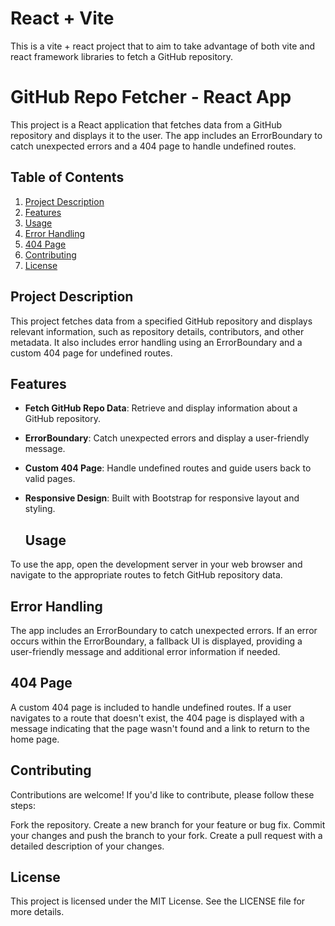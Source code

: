 # React + Vite

This is a vite + react project that to aim to take advantage of both vite and react framework libraries to fetch a GitHub repository.

# GitHub Repo Fetcher - React App

This project is a React application that fetches data from a GitHub repository and displays it to the user. The app includes an ErrorBoundary to catch unexpected errors and a 404 page to handle undefined routes.

## Table of Contents

1. [Project Description](#project-description)
2. [Features](#features)
3. [Usage](#usage)
4. [Error Handling](#error-handling)
5. [404 Page](#404-page)
6. [Contributing](#contributing)
7. [License](#license)

## Project Description

This project fetches data from a specified GitHub repository and displays relevant information, such as repository details, contributors, and other metadata. It also includes error handling using an ErrorBoundary and a custom 404 page for undefined routes.

## Features

- **Fetch GitHub Repo Data**: Retrieve and display information about a GitHub repository.
- **ErrorBoundary**: Catch unexpected errors and display a user-friendly message.
- **Custom 404 Page**: Handle undefined routes and guide users back to valid pages.
- **Responsive Design**: Built with Bootstrap for responsive layout and styling.

  ## Usage

To use the app, open the development server in your web browser and navigate to the appropriate routes to fetch GitHub repository data.

## Error Handling

The app includes an ErrorBoundary to catch unexpected errors. If an error occurs within the ErrorBoundary, a fallback UI is displayed, providing a user-friendly message and additional error information if needed.

## 404 Page

A custom 404 page is included to handle undefined routes. If a user navigates to a route that doesn't exist, the 404 page is displayed with a message indicating that the page wasn't found and a link to return to the home page.

## Contributing

Contributions are welcome! If you'd like to contribute, please follow these steps:

Fork the repository.
Create a new branch for your feature or bug fix.
Commit your changes and push the branch to your fork.
Create a pull request with a detailed description of your changes.

## License

This project is licensed under the MIT License. See the LICENSE file for more details.
